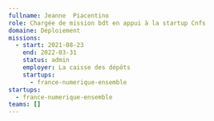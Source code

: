 ```yaml
---
fullname: Jeanne  Piacentino
role: Chargée de mission bdt en appui à la startup Cnfs
domaine: Déploiement
missions:
  - start: 2021-08-23
    end: 2022-03-31
    status: admin
    employer: La caisse des dépôts
    startups:
      - france-numerique-ensemble
startups:
  - france-numerique-ensemble
teams: []
---
```

